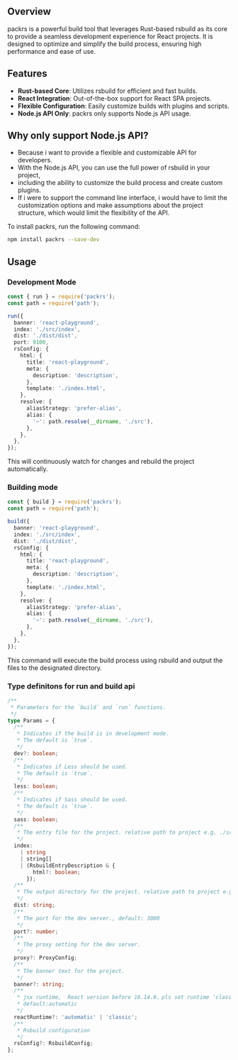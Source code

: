 ## Overview

packrs is a powerful build tool that leverages Rust-based rsbuild as its core to provide a seamless development experience for React projects. It is designed to optimize and simplify the build process, ensuring high performance and ease of use.

## Features

- **Rust-based Core**: Utilizes rsbuild for efficient and fast builds.
- **React Integration**: Out-of-the-box support for React SPA projects.
- **Flexible Configuration**: Easily customize builds with plugins and scripts.
- **Node.js API Only**: packrs only supports Node.js API usage.

##  Why only support Node.js API?

 * Because i want to provide a flexible and customizable API for developers.
 * With the Node.js API, you can use the full power of rsbuild in your project,
 * including the ability to customize the build process and create custom plugins.
 * If i were to support the command line interface, i would have to limit the customization options and make assumptions about the project structure, which would limit the flexibility of the API.



To install packrs, run the following command:

```bash
npm install packrs --save-dev
```

## Usage

### Development Mode

```typescript
const { run } = require('packrs');
const path = require('path');

run({
  banner: 'react-playground',
  index: './src/index',
  dist: './dist/dist',
  port: 9100,
  rsConfig: {
    html: {
      title: 'react-playground',
      meta: {
        description: 'description',
      },
      template: './index.html',
    },
    resolve: {
      aliasStrategy: 'prefer-alias',
      alias: {
        '~': path.resolve(__dirname, './src'),
      },
    },
  },
});
```

This will continuously watch for changes and rebuild the project automatically.

### Building mode

```typescript
const { build } = require('packrs');
const path = require('path');

build({
  banner: 'react-playground',
  index: './src/index',
  dist: './dist/dist',
  rsConfig: {
    html: {
      title: 'react-playground',
      meta: {
        description: 'description',
      },
      template: './index.html',
    },
    resolve: {
      aliasStrategy: 'prefer-alias',
      alias: {
        '~': path.resolve(__dirname, './src'),
      },
    },
  },
});
```

This command will execute the build process using rsbuild and output the files to the designated directory.

### Type definitons for run and build api

```typescript
/**
 * Parameters for the `build` and `run` functions.
 */
type Params = {
  /**
   * Indicates if the build is in development mode.
   * The default is `true`.
   */
  dev?: boolean;
  /**
   * Indicates if Less should be used.
   * The default is `true`.
   */
  less: boolean;
  /**
   * Indicates if Sass should be used.
   * The default is `true`.
   */
  sass: boolean;
  /**
   * The entry file for the project. relative path to project e.g. ./src/index.tsx
   */
  index:
    | string
    | string[]
    | (RsbuildEntryDescription & {
        html?: boolean;
      });
  /**
   * The output directory for the project. relative path to project e.g. ./dist
   */
  dist: string;
  /**
   * The port for the dev server., default: 3000
   */
  port?: number;
  /**
   * The proxy setting for the dev server.
   */
  proxy?: ProxyConfig;
  /**
   * The banner text for the project.
   */
  banner?: string;
  /**
   * jsx runtime,  React version before 16.14.0，pls set runtime 'classic'
   * default:automatic
   */
  reactRuntime?: 'automatic' | 'classic';
  /**
   * Rsbuild configuration
   */
  rsConfig?: RsbuildConfig;
};
```
